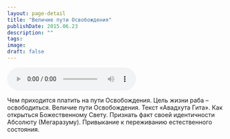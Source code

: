 ```yaml
---
layout: page-detail
title: "Величие пути Освобождения"
publishDate: 2015.06.23
description: ""
tags:
image:
draft: false
---
```


<audio title="2015.06.23 - Величие пути Освобождения.mp3" src="https://filer-api.advayta.org/v1.0/public/files/74106" controls=""></audio>

 Чем приходится платить на пути Освобождения. Цель жизни раба – освободиться. Величие пути Освобождения. Текст «Авадхута Гита». Как открыться Божественному Свету. Признать факт своей идентичности Абсолюту (Мегаразуму). Привыкание к переживанию естественного состояния. 

  
